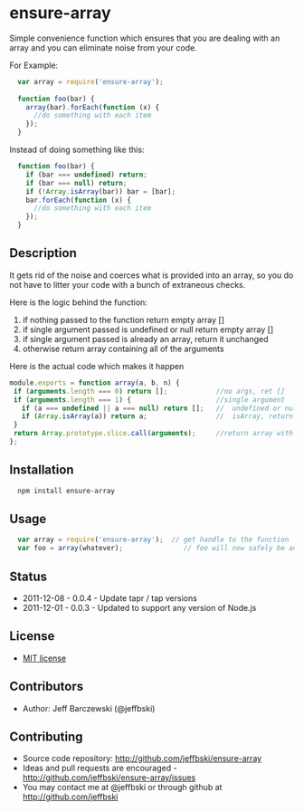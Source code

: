 # ensure-array

Simple convenience function which ensures that you are dealing with an array and you can 
eliminate noise from your code.

For Example:

```javascript
  var array = require('ensure-array');
  
  function foo(bar) {
    array(bar).forEach(function (x) {
      //do something with each item
    });
  }
```

Instead of doing something like this:

```javascript
  function foo(bar) {
    if (bar === undefined) return;
    if (bar === null) return;
    if (!Array.isArray(bar)) bar = [bar];
    bar.forEach(function (x) {
      //do something with each item
    });
  }
```

## Description

It gets rid of the noise and coerces what is provided into an array, so you do not have to 
litter your code with a bunch of extraneous checks.

Here is the logic behind the function:

 1. if nothing passed to the function return empty array []
 2. if single argument passed is undefined or null return empty array []
 3. if single argument passed is already an array, return it unchanged
 4. otherwise return array containing all of the arguments
 
Here is the actual code which makes it happen

 ```javascript
 module.exports = function array(a, b, n) {
  if (arguments.length === 0) return [];            //no args, ret []
  if (arguments.length === 1) {                     //single argument
    if (a === undefined || a === null) return [];   //  undefined or null, ret []
    if (Array.isArray(a)) return a;                 //  isArray, return it
  }
  return Array.prototype.slice.call(arguments);     //return array with copy of all arguments
};
```

## Installation

```bash
  npm install ensure-array
```


## Usage

```javascript
  var array = require('ensure-array');  // get handle to the function
  var foo = array(whatever);               // foo will now safely be an array
```


## Status

 - 2011-12-08 - 0.0.4  - Update tapr / tap versions
 - 2011-12-01 - 0.0.3  - Updated to support any version of Node.js
 

## License

 - [MIT license](http://github.com/jeffbski/ensure-array/raw/master/LICENSE)

## Contributors

 - Author: Jeff Barczewski (@jeffbski)

## Contributing

 - Source code repository: http://github.com/jeffbski/ensure-array
 - Ideas and pull requests are encouraged  - http://github.com/jeffbski/ensure-array/issues
 - You may contact me at @jeffbski or through github at http://github.com/jeffbski


